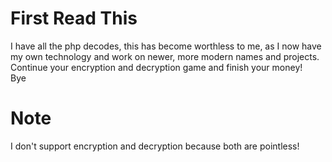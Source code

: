# First Read This
I have all the php decodes, this has become worthless to me, as I now have my own technology and work on newer, more modern names and projects.<br>
Continue your encryption and decryption game and finish your money!<br>
Bye
# Note
I don't support encryption and decryption because both are pointless!
